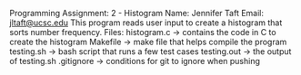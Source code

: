 Programming Assignment: 2 - Histogram
Name: Jennifer Taft
Email: jltaft@ucsc.edu
This program reads user input to create a histogram that sorts number frequency.
Files:
histogram.c -> contains the code in C to create the histogram
Makefile -> make file that helps compile the program
testing.sh -> bash script that runs a few test cases
testing.out -> the output of testing.sh
.gitignore -> conditions for git to ignore when pushing
